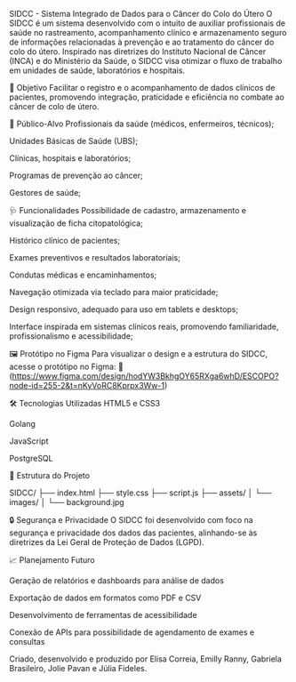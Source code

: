 SIDCC - Sistema Integrado de Dados para o Câncer do Colo do Útero
O SIDCC é um sistema desenvolvido com o intuito de auxiliar profissionais de saúde no rastreamento, acompanhamento clínico e armazenamento seguro de informações relacionadas à prevenção e ao tratamento do câncer do colo do útero. Inspirado nas diretrizes do Instituto Nacional de Câncer (INCA) e do Ministério da Saúde, o SIDCC visa otimizar o fluxo de trabalho em unidades de saúde, laboratórios e hospitais.

🎯 Objetivo
Facilitar o registro e o acompanhamento de dados clínicos de pacientes, promovendo integração, praticidade e eficiência no combate ao câncer de colo de útero.

👥 Público-Alvo
Profissionais da saúde (médicos, enfermeiros, técnicos);

Unidades Básicas de Saúde (UBS);

Clínicas, hospitais e laboratórios;

Programas de prevenção ao câncer;

Gestores de saúde;

🩺 Funcionalidades
Possibilidade de cadastro, armazenamento e visualização de ficha citopatológica;

Histórico clínico de pacientes;

Exames preventivos e resultados laboratoriais;

Condutas médicas e encaminhamentos;

Navegação otimizada via teclado para maior praticidade;

Design responsivo, adequado para uso em tablets e desktops;

Interface inspirada em sistemas clínicos reais, promovendo familiaridade, profissionalismo e acessibilidade;

🖼️ Protótipo no Figma
Para visualizar o design e a estrutura do SIDCC, acesse o protótipo no Figma:
🔗 (https://www.figma.com/design/hodYW3BkhgOY65RXga6whD/ESCOPO?node-id=255-2&t=nKyVoRC8Kprpx3Ww-1)

🛠️ Tecnologias Utilizadas
HTML5 e CSS3

Golang

JavaScript 

PostgreSQL

📁 Estrutura do Projeto

SIDCC/
├── index.html
├── style.css
├── script.js
├── assets/
│   └── images/
│       └── background.jpg

🔒 Segurança e Privacidade
O SIDCC foi desenvolvido com foco na segurança e privacidade dos dados das pacientes, alinhando-se às diretrizes da Lei Geral de Proteção de Dados (LGPD).

📈 Planejamento Futuro

Geração de relatórios e dashboards para análise de dados

Exportação de dados em formatos como PDF e CSV

Desenvolvimento de ferramentas de acessibilidade

Conexão de APIs para possibilidade de agendamento de exames e consultas



Criado, desenvolvido e produzido por Elisa Correia, Emilly Ranny, Gabriela Brasileiro, Jolie Pavan e Júlia Fideles.

